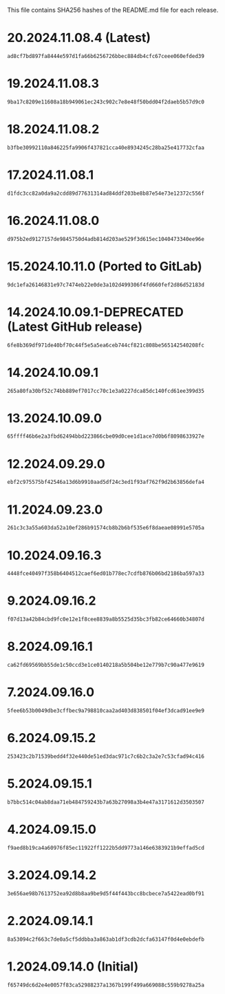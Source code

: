 This file contains SHA256 hashes of the README.md file for each release.

# 20.2024.11.08.4 (Latest)
`ad8cf7bd897fa8444e597d1fa66b6256726bbec884db4cfc67ceee060efded39`

# 19.2024.11.08.3
`9ba17c8209e11608a18b949061ec243c902c7e8e48f50bdd04f2daeb5b57d9c0`

# 18.2024.11.08.2
`b3fbe30992110a846225fa9906f437821cca40e8934245c28ba25e417732cfaa`

# 17.2024.11.08.1
`d1fdc3cc82a0da9a2cdd89d77631314ad84ddf203be8b87e54e73e12372c556f`

# 16.2024.11.08.0
`d975b2ed9127157de9845750d4adb814d203ae529f3d615ec1040473340ee96e`

# 15.2024.10.11.0 (Ported to GitLab)
`9dc1efa26146831e97c7474eb22e0de3a102d499306f4fd660fef2d86d52183d`

# 14.2024.10.09.1-DEPRECATED (Latest GitHub release)
`6fe8b369df971de40bf70c44f5e5a5ea6ceb744cf821c808be565142540208fc`

# 14.2024.10.09.1
`265a80fa30bf52c74bb889ef7017cc70c1e3a0227dca85dc140fcd61ee399d35`

# 13.2024.10.09.0
`65ffff46b6e2a3fbd62494bbd223866cbe09d0cee1d1ace7d0b6f8098633927e`

# 12.2024.09.29.0
`ebf2c975575bf42546a13d6b9910aad5df24c3ed1f93af762f9d2b63856defa4`

# 11.2024.09.23.0
`261c3c3a55a603da52a10ef286b91574cb8b2b6bf535e6f8daeae08991e5705a`

# 10.2024.09.16.3
`4448fce40497f358b6404512caef6ed01b778ec7cdfb876b06bd2186ba597a33`

# 9.2024.09.16.2
`f07d13a42b84cbd9fc0e12e1f8cee8839a8b5525d35bc3fb82ce64660b34807d`

# 8.2024.09.16.1
`ca62fd69569bb55de1c50ccd3e1ce0140218a5b504be12e779b7c90a477e9619`

# 7.2024.09.16.0
`5fee6b53b0049dbe3cffbec9a798810caa2ad403d838501f04ef3dcad91ee9e9`

# 6.2024.09.15.2
`253423c2b71539bedd4f32e440de51ed3dac971c7c6b2c3a2e7c53cfad94c416`

# 5.2024.09.15.1
`b7bbc514c04ab8daa71eb484759243b7a63b27098a3b4e47a3171612d3503507`

# 4.2024.09.15.0
`f9aed8b19ca4a60976f85ec11922ff1222b5dd9773a146e6383921b9effad5cd`

# 3.2024.09.14.2
`3e656ae98b7613752ea92d8b8aa9be9d5f44f443bcc8bcbece7a5422ead0bf91`

# 2.2024.09.14.1
`8a53094c2f663c7de0a5cf5ddbba3a863ab1df3cdb2dcfa63147f0d4e0ebdefb`

# 1.2024.09.14.0 (Initial)
`f65749dc6d2e4e0057f83ca52988237a1367b199f499a669088c559b9278a25a`
